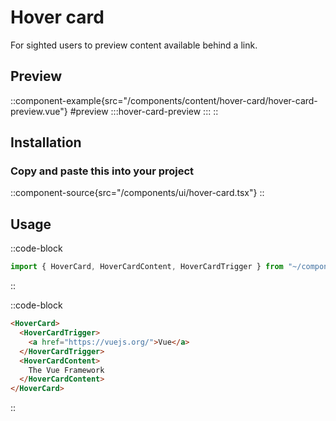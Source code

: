 # Hover card
For sighted users to preview content available behind a link.

## Preview
::component-example{src="/components/content/hover-card/hover-card-preview.vue"}
#preview
  :::hover-card-preview
  :::
::


## Installation
### Copy and paste this into your project
::component-source{src="/components/ui/hover-card.tsx"}
::

## Usage
::code-block
```ts
import { HoverCard, HoverCardContent, HoverCardTrigger } from "~/components/ui/hover-card";
```
::

::code-block
```html
<HoverCard>
  <HoverCardTrigger>
    <a href="https://vuejs.org/">Vue</a>
  </HoverCardTrigger>
  <HoverCardContent>
    The Vue Framework
  </HoverCardContent>
</HoverCard>
```
::
